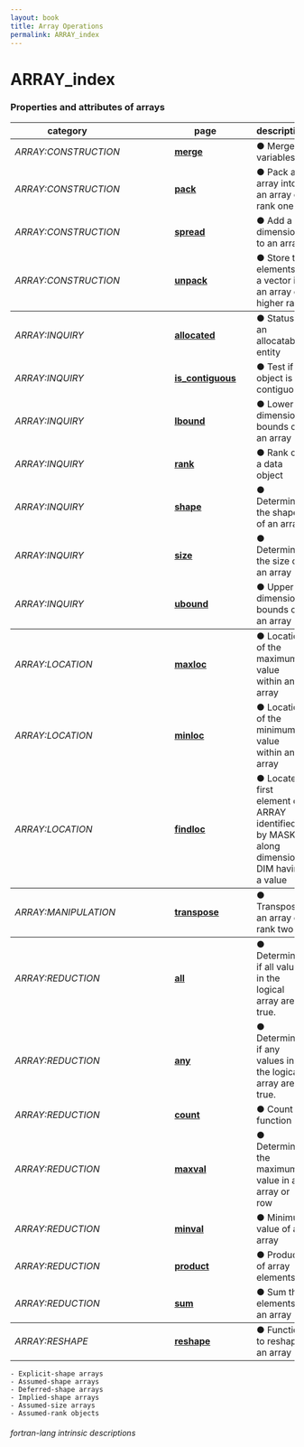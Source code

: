 ```yaml
---
layout: book
title: Array Operations
permalink: ARRAY_index
---
```

# ARRAY_index
### Properties and attributes of arrays

<table>
  <thead>
    <tr>
      <th>category</th>
      <th>&nbsp;</th>
      <th>&nbsp;</th>
      <th>&nbsp;</th>
      <th>&nbsp;</th>
      <th>page</th>
      <th>&nbsp;</th>
      <th>description</th>
    </tr>
  </thead>
  <tbody>
    <tr>
      <td><em>ARRAY:CONSTRUCTION</em></td>
      <td>&nbsp;</td>
      <td>&nbsp;</td>
      <td>&nbsp;</td>
      <td>&nbsp;</td>
      <td><a href="MERGE"><strong>merge</strong></a></td>
      <td>&nbsp;</td>
      <td>● Merge variables</td>
    </tr>
    <tr>
      <td><em>ARRAY:CONSTRUCTION</em></td>
      <td>&nbsp;</td>
      <td>&nbsp;</td>
      <td>&nbsp;</td>
      <td>&nbsp;</td>
      <td><a href="PACK"><strong>pack</strong></a></td>
      <td>&nbsp;</td>
      <td>● Pack an array into an array of rank one</td>
    </tr>
    <tr>
      <td><em>ARRAY:CONSTRUCTION</em></td>
      <td>&nbsp;</td>
      <td>&nbsp;</td>
      <td>&nbsp;</td>
      <td>&nbsp;</td>
      <td><a href="SPREAD"><strong>spread</strong></a></td>
      <td>&nbsp;</td>
      <td>● Add a dimension to an array</td>
    </tr>
    <tr>
      <td><em>ARRAY:CONSTRUCTION</em></td>
      <td>&nbsp;</td>
      <td>&nbsp;</td>
      <td>&nbsp;</td>
      <td>&nbsp;</td>
      <td><a href="UNPACK"><strong>unpack</strong></a></td>
      <td>&nbsp;</td>
      <td>● Store the elements of a vector in an array of higher rank</td>
    </tr>
  </tbody>
  <tbody>
    <tr>
      <td><em>ARRAY:INQUIRY</em></td>
      <td>&nbsp;</td>
      <td>&nbsp;</td>
      <td>&nbsp;</td>
      <td>&nbsp;</td>
      <td><a href="ALLOCATED"><strong>allocated</strong></a></td>
      <td>&nbsp;</td>
      <td>● Status of an allocatable entity</td>
    </tr>
    <tr>
      <td><em>ARRAY:INQUIRY</em></td>
      <td>&nbsp;</td>
      <td>&nbsp;</td>
      <td>&nbsp;</td>
      <td>&nbsp;</td>
      <td><a href="IS_CONTIGUOUS"><strong>is_contiguous</strong></a></td>
      <td>&nbsp;</td>
      <td>● Test if object is contiguous</td>
    </tr>
    <tr>
      <td><em>ARRAY:INQUIRY</em></td>
      <td>&nbsp;</td>
      <td>&nbsp;</td>
      <td>&nbsp;</td>
      <td>&nbsp;</td>
      <td><a href="LBOUND"><strong>lbound</strong></a></td>
      <td>&nbsp;</td>
      <td>● Lower dimension bounds of an array</td>
    </tr>
    <tr>
      <td><em>ARRAY:INQUIRY</em></td>
      <td>&nbsp;</td>
      <td>&nbsp;</td>
      <td>&nbsp;</td>
      <td>&nbsp;</td>
      <td><a href="RANK"><strong>rank</strong></a></td>
      <td>&nbsp;</td>
      <td>● Rank of a data object</td>
    </tr>
    <tr>
      <td><em>ARRAY:INQUIRY</em></td>
      <td>&nbsp;</td>
      <td>&nbsp;</td>
      <td>&nbsp;</td>
      <td>&nbsp;</td>
      <td><a href="SHAPE"><strong>shape</strong></a></td>
      <td>&nbsp;</td>
      <td>● Determine the shape of an array</td>
    </tr>
    <tr>
      <td><em>ARRAY:INQUIRY</em></td>
      <td>&nbsp;</td>
      <td>&nbsp;</td>
      <td>&nbsp;</td>
      <td>&nbsp;</td>
      <td><a href="SIZE"><strong>size</strong></a></td>
      <td>&nbsp;</td>
      <td>● Determine the size of an array</td>
    </tr>
    <tr>
      <td><em>ARRAY:INQUIRY</em></td>
      <td>&nbsp;</td>
      <td>&nbsp;</td>
      <td>&nbsp;</td>
      <td>&nbsp;</td>
      <td><a href="UBOUND"><strong>ubound</strong></a></td>
      <td>&nbsp;</td>
      <td>● Upper dimension bounds of an array</td>
    </tr>
  </tbody>
  <tbody>
    <tr>
      <td><em>ARRAY:LOCATION</em></td>
      <td>&nbsp;</td>
      <td>&nbsp;</td>
      <td>&nbsp;</td>
      <td>&nbsp;</td>
      <td><a href="MAXLOC"><strong>maxloc</strong></a></td>
      <td>&nbsp;</td>
      <td>● Location of the maximum value within an array</td>
    </tr>
    <tr>
      <td><em>ARRAY:LOCATION</em></td>
      <td>&nbsp;</td>
      <td>&nbsp;</td>
      <td>&nbsp;</td>
      <td>&nbsp;</td>
      <td><a href="MINLOC"><strong>minloc</strong></a></td>
      <td>&nbsp;</td>
      <td>● Location of the minimum value within an array</td>
    </tr>
    <tr>
      <td><em>ARRAY:LOCATION</em></td>
      <td>&nbsp;</td>
      <td>&nbsp;</td>
      <td>&nbsp;</td>
      <td>&nbsp;</td>
      <td><a href="FINDLOC"><strong>findloc</strong></a></td>
      <td>&nbsp;</td>
      <td>● Locate first element of ARRAY identified by MASK along dimension DIM having a value</td>
    </tr>
  </tbody>
  <tbody>
    <tr>
      <td><em>ARRAY:MANIPULATION</em></td>
      <td>&nbsp;</td>
      <td>&nbsp;</td>
      <td>&nbsp;</td>
      <td>&nbsp;</td>
      <td><a href="TRANSPOSE"><strong>transpose</strong></a></td>
      <td>&nbsp;</td>
      <td>● Transpose an array of rank two</td>
    </tr>
  </tbody>
  <tbody>
    <tr>
      <td><em>ARRAY:REDUCTION</em></td>
      <td>&nbsp;</td>
      <td>&nbsp;</td>
      <td>&nbsp;</td>
      <td>&nbsp;</td>
      <td><a href="ALL"><strong>all</strong></a></td>
      <td>&nbsp;</td>
      <td>● Determines if all values in the logical array are true.</td>
    </tr>
    <tr>
      <td><em>ARRAY:REDUCTION</em></td>
      <td>&nbsp;</td>
      <td>&nbsp;</td>
      <td>&nbsp;</td>
      <td>&nbsp;</td>
      <td><a href="ANY"><strong>any</strong></a></td>
      <td>&nbsp;</td>
      <td>● Determines if any values in the logical array are true.</td>
    </tr>
    <tr>
      <td><em>ARRAY:REDUCTION</em></td>
      <td>&nbsp;</td>
      <td>&nbsp;</td>
      <td>&nbsp;</td>
      <td>&nbsp;</td>
      <td><a href="COUNT"><strong>count</strong></a></td>
      <td>&nbsp;</td>
      <td>● Count function</td>
    </tr>
    <tr>
      <td><em>ARRAY:REDUCTION</em></td>
      <td>&nbsp;</td>
      <td>&nbsp;</td>
      <td>&nbsp;</td>
      <td>&nbsp;</td>
      <td><a href="MAXVAL"><strong>maxval</strong></a></td>
      <td>&nbsp;</td>
      <td>● Determines the maximum value in an array or row</td>
    </tr>
    <tr>
      <td><em>ARRAY:REDUCTION</em></td>
      <td>&nbsp;</td>
      <td>&nbsp;</td>
      <td>&nbsp;</td>
      <td>&nbsp;</td>
      <td><a href="MINVAL"><strong>minval</strong></a></td>
      <td>&nbsp;</td>
      <td>● Minimum value of an array</td>
    </tr>
    <tr>
      <td><em>ARRAY:REDUCTION</em></td>
      <td>&nbsp;</td>
      <td>&nbsp;</td>
      <td>&nbsp;</td>
      <td>&nbsp;</td>
      <td><a href="PRODUCT"><strong>product</strong></a></td>
      <td>&nbsp;</td>
      <td>● Product of array elements</td>
    </tr>
    <tr>
      <td><em>ARRAY:REDUCTION</em></td>
      <td>&nbsp;</td>
      <td>&nbsp;</td>
      <td>&nbsp;</td>
      <td>&nbsp;</td>
      <td><a href="SUM"><strong>sum</strong></a></td>
      <td>&nbsp;</td>
      <td>● Sum the elements of an array</td>
    </tr>
  </tbody>
  <tbody>
    <tr>
      <td><em>ARRAY:RESHAPE</em></td>
      <td>&nbsp;</td>
      <td>&nbsp;</td>
      <td>&nbsp;</td>
      <td>&nbsp;</td>
      <td><a href="RESHAPE"><strong>reshape</strong></a></td>
      <td>&nbsp;</td>
      <td>● Function to reshape an array</td>
    </tr>
  </tbody>
</table>

    - Explicit-shape arrays
    - Assumed-shape arrays
    - Deferred-shape arrays
    - Implied-shape arrays 
    - Assumed-size arrays
    - Assumed-rank objects 

###### fortran-lang intrinsic descriptions
